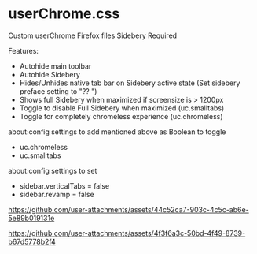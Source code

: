 # userChrome.css
Custom userChrome Firefox files
Sidebery Required

Features:
- Autohide main toolbar
- Autohide Sidebery
- Hides/Unhides native tab bar on Sidebery active state (Set sidebery preface setting to "?? ")
- Shows full Sidebery when maximized if screensize is > 1200px
- Toggle to disable Full Sidebery when maximized (uc.smalltabs)
- Toggle for completely chromeless experience (uc.chromeless)

about:config settings to add mentioned above as Boolean to toggle
- uc.chromeless
- uc.smalltabs

about:config settings to set
- sidebar.verticalTabs = false
- sidebar.revamp = false


https://github.com/user-attachments/assets/44c52ca7-903c-4c5c-ab6e-5e89b019131e



https://github.com/user-attachments/assets/4f3f6a3c-50bd-4f49-8739-b67d5778b2f4
